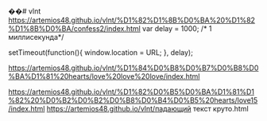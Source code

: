 ��#   v l n t 
 
 https://artemios48.github.io/vlnt/%D1%82%D1%8B%D0%BA%20%D1%82%D1%8B%D0%BA/confess2/index.html
var delay = 1000; /* 1 миллисекунда*/

setTimeout(function(){ window.location = URL; }, delay);

https://artemios48.github.io/vlnt/%D1%84%D0%B8%D0%B7%D0%B8%D0%BA%D1%81%20hearts/love%20love%20love/index.html

https://artemios48.github.io/vlnt/%D1%82%D0%B5%D0%BA%D1%81%D1%82%20%D0%B2%D0%B2%D0%B8%D0%B4%D0%B5%20hearts/love15/index.html
https://artemios48.github.io/vlnt/падающий текст круто.html
